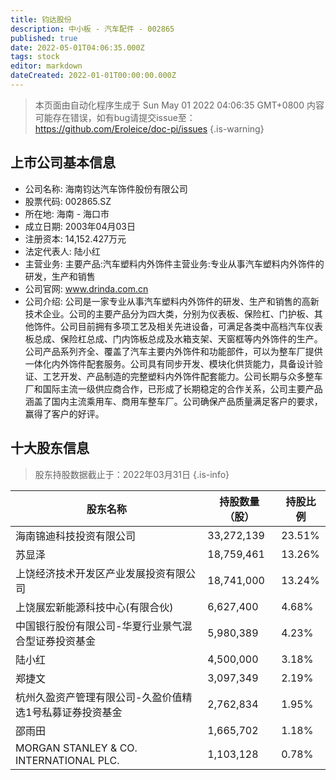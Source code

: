 ```yaml
---
title: 钧达股份
description: 中小板 - 汽车配件 - 002865
published: true
date: 2022-05-01T04:06:35.000Z
tags: stock
editor: markdown
dateCreated: 2022-01-01T00:00:00.000Z
---
```


> 本页面由自动化程序生成于 Sun May 01 2022 04:06:35 GMT+0800
> 内容可能存在错误，如有bug请提交issue至：https://github.com/Eroleice/doc-pi/issues
{.is-warning}

## 上市公司基本信息
- 公司名称: 海南钧达汽车饰件股份有限公司
- 股票代码: 002865.SZ
- 所在地: 海南 - 海口市
- 成立日期: 2003年04月03日
- 注册资本: 14,152.427万元
- 法定代表人: 陆小红
- 主营业务: 主要产品:汽车塑料内外饰件主营业务:专业从事汽车塑料内外饰件的研发，生产和销售
- 公司官网: www.drinda.com.cn
- 公司介绍: 公司是一家专业从事汽车塑料内外饰件的研发、生产和销售的高新技术企业。公司的主要产品分为四大类，分别为仪表板、保险杠、门护板、其他饰件。公司目前拥有多项工艺及相关先进设备，可满足各类中高档汽车仪表板总成、保险杠总成、门内饰板总成及水箱支架、天窗框等内外饰件的生产。公司产品系列齐全、覆盖了汽车主要内外饰件和功能部件，可以为整车厂提供一体化内外饰件配套服务。公司具有同步开发、模块化供货能力，具备设计验证、工艺开发、产品制造的完整塑料内外饰件配套能力。公司长期与众多整车厂和国际主流一级供应商合作，已形成了长期稳定的合作关系，公司主要产品涵盖了国内主流乘用车、商用车整车厂。公司确保产品质量满足客户的要求，赢得了客户的好评。


## 十大股东信息
> 股东持股数据截止于：2022年03月31日
{.is-info}

| 股东名称 | 持股数量（股） | 持股比例 |
| --- | --- | --- |
| 海南锦迪科技投资有限公司 | 33,272,139 | 23.51% |
| 苏显泽 | 18,759,461 | 13.26% |
| 上饶经济技术开发区产业发展投资有限公司 | 18,741,000 | 13.24% |
| 上饶展宏新能源科技中心(有限合伙) | 6,627,400 | 4.68% |
| 中国银行股份有限公司-华夏行业景气混合型证券投资基金 | 5,980,389 | 4.23% |
| 陆小红 | 4,500,000 | 3.18% |
| 郑捷文 | 3,097,349 | 2.19% |
| 杭州久盈资产管理有限公司-久盈价值精选1号私募证券投资基金 | 2,762,834 | 1.95% |
| 邵雨田 | 1,665,702 | 1.18% |
| MORGAN STANLEY & CO. INTERNATIONAL PLC. | 1,103,128 | 0.78% |




